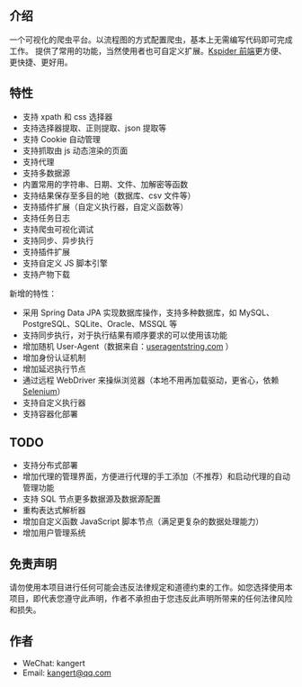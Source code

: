 ## 介绍

一个可视化的爬虫平台。以流程图的方式配置爬虫，基本上无需编写代码即可完成工作。
提供了常用的功能，当然使用者也可自定义扩展。[Kspider 前端](https://github.com/kkangert/kspider-ui)更方便、更快捷、更好用。

## 特性

-   支持 xpath 和 css 选择器
-   支持选择器提取、正则提取、json 提取等
-   支持 Cookie 自动管理
-   支持抓取由 js 动态渲染的页面
-   支持代理
-   支持多数据源
-   内置常用的字符串、日期、文件、加解密等函数
-   支持结果保存至多目的地（数据库、csv 文件等）
-   支持插件扩展（自定义执行器，自定义函数等）
-   支持任务日志
-   支持爬虫可视化调试
-   支持同步、异步执行
-   支持插件扩展
-   支持自定义 JS 脚本引擎
-   支持产物下载

新增的特性：

-   采用 Spring Data JPA 实现数据库操作，支持多种数据库，如 MySQL、PostgreSQL、SQLite、Oracle、MSSQL 等
-   支持同步执行，对于执行结果有顺序要求的可以使用该功能
-   增加随机 User-Agent（数据来自：[useragentstring.com](http://useragentstring.com/pages/useragentstring.php) ）
-   增加身份认证机制
-   增加延迟执行节点
-   通过远程 WebDriver 来操纵浏览器（本地不用再加载驱动，更省心，依赖[Selenium](https://github.com/SeleniumHQ/selenium)）
-   支持自定义执行器
-   支持容器化部署

## TODO

-   支持分布式部署
-   增加代理的管理界面，方便进行代理的手工添加（不推荐）和启动代理的自动管理功能
-   支持 SQL 节点更多数据源及数据源配置
-   重构表达式解析器
-   增加自定义函数 JavaScript 脚本节点（满足更复杂的数据处理能力）
-   增加用户管理系统

## 免责声明

请勿使用本项目进行任何可能会违反法律规定和道德约束的工作。如您选择使用本项目，即代表您遵守此声明，作者不承担由于您违反此声明所带来的任何法律风险和损失。

## 作者

-   WeChat: kangert
-   Email: kangert@qq.com
